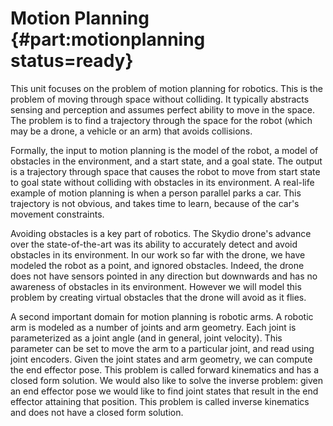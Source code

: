 # Motion Planning {#part:motionplanning status=ready}

This unit focuses on the problem of motion planning for robotics. This
is the problem of moving through space without colliding. It typically
abstracts sensing and perception and assumes perfect ability to move
in the space. The problem is to find a trajectory through the space
for the robot (which may be a drone, a vehicle or an arm) that avoids
collisions.

Formally, the input to motion planning is the model of the robot, a
model of obstacles in the environment, and a start state, and a goal
state.  The output is a trajectory through space that causes the robot
to move from start state to goal state without colliding with
obstacles in its environment.  A real-life example of motion planning
is when a person parallel parks a car.  This trajectory is not
obvious, and takes time to learn, because of the car's movement
constraints.

Avoiding obstacles is a key part of robotics.  The Skydio drone's
advance over the state-of-the-art was its ability to accurately detect
and avoid obstacles in its environment.  In our work so far with the
drone, we have modeled the robot as a point, and ignored obstacles.
Indeed, the drone does not have sensors pointed in any direction but
downwards and has no awareness of obstacles in its environment.
However we will model this problem by creating virtual obstacles that
the drone will avoid as it flies.

A second important domain for motion planning is robotic arms.  A
robotic arm is modeled as a number of joints and arm geometry.  Each
joint is parameterized as a joint angle (and in general, joint
velocity).  This parameter can be set to move the arm to a particular
joint, and read using joint encoders.  Given the joint states and arm
geometry, we can compute the end effector pose.  This problem is
called forward kinematics and has a closed form solution.  We would
also like to solve the inverse problem: given an end effector pose we
would like to find joint states that result in the end effector
attaining that position.  This problem is called inverse kinematics
and does not have a closed form solution.



